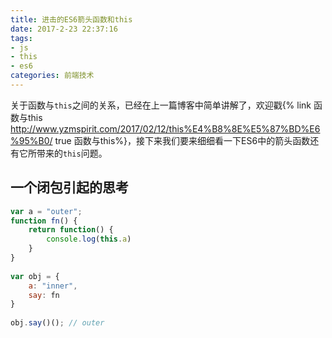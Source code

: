 ```yaml
---
title: 进击的ES6箭头函数和this
date: 2017-2-23 22:37:16
tags:
- js
- this
- es6
categories: 前端技术
---
```


关于函数与`this`之间的关系，已经在上一篇博客中简单讲解了，欢迎戳{% link 函数与this http://www.yzmspirit.com/2017/02/12/this%E4%B8%8E%E5%87%BD%E6%95%B0/ true 函数与this%}，接下来我们要来细细看一下ES6中的箭头函数还有它所带来的`this`问题。

<!-- more -->

## 一个闭包引起的思考
```javascript
var a = "outer";
function fn() {
    return function() {
        console.log(this.a)
    }
}
 
var obj = {
    a: "inner",
    say: fn
}
 
obj.say()(); // outer
```